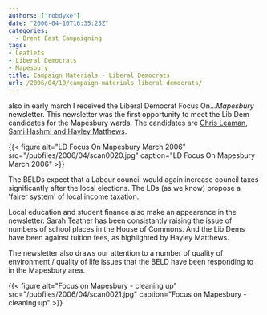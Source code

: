 ```yaml
---
authors: ["robdyke"]
date: "2006-04-10T16:35:25Z"
categories:
  - Brent East Campaigning
tags:
- Leaflets
- Liberal Democrats
- Mapesbury
title: Campaign Materials - Liberal Democrats
url: /2006/04/10/campaign-materials-liberal-democrats/
---
```

also in early march I received the Liberal Democrat Focus On..._Mapesbury_ newsletter. This newsletter was the first opportunity to meet the Lib Dem candidates for the Mapesbury wards. The candidates are [Chris Leaman, Sami Hashmi and Hayley Matthews](http://www.brent.gov.uk/elections.nsf/031d5c68638196618025664000760871/e9175a18d2181c5a8025714500529c07!OpenDocument&#038;Start=1&#038;Count=60&#038;Expand=11 "Brent Council Website").

{{< figure alt="LD Focus On Mapesbury March 2006" src="/pubfiles/2006/04/scan0020.jpg" caption="LD Focus On Mapesbury March 2006" >}}

The BELDs expect that a Labour council would again increase council taxes significantly after the local elections. The LDs (as we know) propose a 'fairer system' of local income taxation.

Local education and student finance also make an appearence in the newsletter. Sarah Teather has been consistantly raising the issue of numbers of school places in the House of Commons. And the Lib Dems have been against tuition fees, as highlighted by Hayley Matthews.

The newsletter also draws our attention to a number of quality of environment / quality of life issues that the BELD have been responding to in the Mapesbury area.

{{< figure alt="Focus on Mapesbury - cleaning up" src="/pubfiles/2006/04/scan0021.jpg" caption="Focus on Mapesbury - cleaning up" >}}

